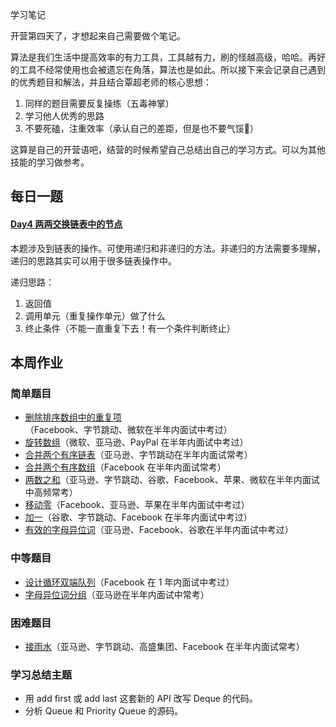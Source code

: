 学习笔记

开营第四天了，才想起来自己需要做个笔记。

算法是我们生活中提高效率的有力工具，工具越有力，刷的怪越高级，哈哈。再好的工具不经常使用也会被遗忘在角落，算法也是如此。所以接下来会记录自己遇到的优秀题目和解法，并且结合覃超老师的核心思想：

1. 同样的题目需要反复操练（五毒神掌）
2. 学习他人优秀的思路
3. 不要死磕，注重效率（承认自己的差距，但是也不要气馁🐷）

这算是自己的开营语吧，结营的时候希望自己总结出自己的学习方式。可以为其他技能的学习做参考。

## 每日一题

#### [Day4 两两交换链表中的节点](https://leetcode-cn.com/problems/swap-nodes-in-pairs/solution/hua-jie-suan-fa-24-liang-liang-jiao-huan-lian-biao/)

本题涉及到链表的操作。可使用递归和非递归的方法。非递归的方法需要多理解，递归的思路其实可以用于很多链表操作中。

递归思路：

1. 返回值
2. 调用单元（重复操作单元）做了什么
3. 终止条件（不能一直重复下去！有一个条件判断终止）

## 本周作业

### 简单题目

- [删除排序数组中的重复项](https://leetcode-cn.com/problems/remove-duplicates-from-sorted-array/)（Facebook、字节跳动、微软在半年内面试中考过）
- [旋转数组](https://leetcode-cn.com/problems/rotate-array/)（微软、亚马逊、PayPal 在半年内面试中考过）
- [合并两个有序链表](https://leetcode-cn.com/problems/merge-two-sorted-lists/)（亚马逊、字节跳动在半年内面试常考）
- [合并两个有序数组](https://leetcode-cn.com/problems/merge-sorted-array/)（Facebook 在半年内面试常考）
- [两数之和](https://leetcode-cn.com/problems/two-sum/)（亚马逊、字节跳动、谷歌、Facebook、苹果、微软在半年内面试中高频常考）
- [移动零](https://leetcode-cn.com/problems/move-zeroes/)（Facebook、亚马逊、苹果在半年内面试中考过）
- [加一](https://leetcode-cn.com/problems/plus-one/)（谷歌、字节跳动、Facebook 在半年内面试中考过）
- [有效的字母异位词](https://leetcode-cn.com/problems/valid-anagram/description/)（亚马逊、Facebook、谷歌在半年内面试中考过）

### 中等题目

- [设计循环双端队列](https://leetcode.com/problems/design-circular-deque)（Facebook 在 1 年内面试中考过）
- [字母异位词分组](https://leetcode-cn.com/problems/group-anagrams/)（亚马逊在半年内面试中常考）

### 困难题目

- [接雨水](https://leetcode.com/problems/trapping-rain-water/)（亚马逊、字节跳动、高盛集团、Facebook 在半年内面试常考）

### 学习总结主题

- 用 add first 或 add last 这套新的 API 改写 Deque 的代码。
- 分析 Queue 和 Priority Queue 的源码。